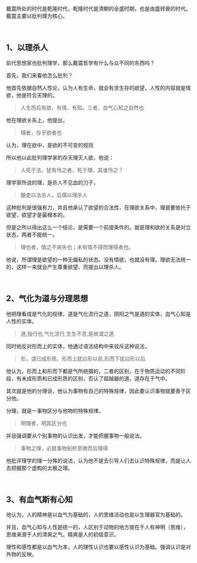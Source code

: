 <p>戴震所处的时代是乾隆时代，乾隆时代是清朝的全盛时期，也是由盛转衰的时代。戴震主要以批判理为核心。</p><p><br></p><h2>1、以理杀人</h2><p>前代思想家也批判理学，那么戴震哲学有什么与众不同的东西吗？</p><p>首先，我们来看他怎么批判？</p><p>他首先依据自然人性论，认为人有生命，就会有求生存的欲望，人性的内容就是情欲，他是符合天理的。</p><blockquote>人生而后有欲、有情、有知。三者，血气心知之自然也</blockquote><p>他在理欲关系上，他提出，</p><blockquote>理者，存乎欲者也</blockquote><p>认为，理在欲中，是欲的不可变的规则</p><p>所以他以此批判理学家的存天理灭人欲，他说：</p><blockquote>人死于法，犹有怜之者，死于理，其谁怜之？</blockquote><p>理学家所说的理，是杀人不见血的刀子，</p><blockquote>酷吏以法杀人，后儒以理杀人</blockquote><p>这种批判是很强有力，并且他承认了欲望的合法性，在理欲关系中，理是要依托于欲望，欲望才是最根本的。</p><p>但是之所以得出这么一个结论，是需要一个前提条件的。就是理和欲的关系是对立状态，两者不能统一。</p><blockquote>理也者，情之不爽失也；未有情不得而理得者也。</blockquote><p>他说，所谓理是欲望的一种无偏私的状态。没有情欲，也就没有理。理欲无法统一的，这样一来就会产生尊重欲望、而提出以理杀人。</p><p><br></p><h2>2、气化为道与分理思想</h2><p>他把理看成是气化的规律，道是气化流行之道，阴阳之气是道的实体，血气心知是人性的实体。</p><blockquote>道,独行也,气化流行,生生不息,是故谓之道.</blockquote><p>同时他反对形而上的实体，他通过语法结构中来驳斥这种说法，</p><blockquote>形，谓已成形质。形而上犹曰形以前,形而下犹曰形以后</blockquote><p>他认为，形而上和形而下都是气所统摄的，二者的区别，在于物质运动的不同阶段，有未成形质和已成形质的区别，否认了超越器的道。道存在于气中。</p><p>其次就是他的分理说，他认为事物有自己的特殊规律，因此要认识事物就要善于区分他。</p><p>分理，就是一事物区分与他物的特殊规律。</p><blockquote>明理者，明其区分也</blockquote><p>并且强调要从个别事物的认识出发，才能把握事物一般说法。</p><blockquote>事物之理，必就事物剖析至微而后理得</blockquote><p>他批评理学的理一分殊的说法，认为他不是去引导人们去认识特殊规律，而是让人去把握那个虚构的太极之理。</p><p><br></p><h2>3、有血气斯有心知</h2><p>他认为，人的精神是以血气为基础的，人的思维活动也是以生理器官为基础的。</p><p>并且，血气心知与人性是统一的，人区别于动物的地方就在于人有神明（思维），思维来源于人的清爽之气。精爽是人的初级意识。</p><p>理性和感性都是以血气为本，人的理性认识也要以感性认识为基础。强调认识是对外物的反映。</p><p></p>